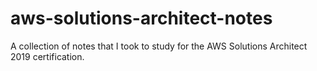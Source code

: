 # aws-solutions-architect-notes

A collection of notes that I took to study for the AWS Solutions Architect 2019 certification.
